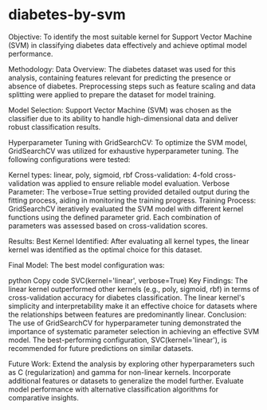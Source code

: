 # diabetes-by-svm
Objective:
To identify the most suitable kernel for Support Vector Machine (SVM) in classifying diabetes data effectively and achieve optimal model performance.

Methodology:
Data Overview:
The diabetes dataset was used for this analysis, containing features relevant for predicting the presence or absence of diabetes. Preprocessing steps such as feature scaling and data splitting were applied to prepare the dataset for model training.

Model Selection:
Support Vector Machine (SVM) was chosen as the classifier due to its ability to handle high-dimensional data and deliver robust classification results.

Hyperparameter Tuning with GridSearchCV:
To optimize the SVM model, GridSearchCV was utilized for exhaustive hyperparameter tuning. The following configurations were tested:

Kernel types: linear, poly, sigmoid, rbf
Cross-validation: 4-fold cross-validation was applied to ensure reliable model evaluation.
Verbose Parameter: The verbose=True setting provided detailed output during the fitting process, aiding in monitoring the training progress.
Training Process:
GridSearchCV iteratively evaluated the SVM model with different kernel functions using the defined parameter grid. Each combination of parameters was assessed based on cross-validation scores.

Results:
Best Kernel Identified:
After evaluating all kernel types, the linear kernel was identified as the optimal choice for this dataset.

Final Model:
The best model configuration was:

python
Copy code
SVC(kernel='linear', verbose=True)
Key Findings:
The linear kernel outperformed other kernels (e.g., poly, sigmoid, rbf) in terms of cross-validation accuracy for diabetes classification.
The linear kernel's simplicity and interpretability make it an effective choice for datasets where the relationships between features are predominantly linear.
Conclusion:
The use of GridSearchCV for hyperparameter tuning demonstrated the importance of systematic parameter selection in achieving an effective SVM model. The best-performing configuration, SVC(kernel='linear'), is recommended for future predictions on similar datasets.

Future Work:
Extend the analysis by exploring other hyperparameters such as C (regularization) and gamma for non-linear kernels.
Incorporate additional features or datasets to generalize the model further.
Evaluate model performance with alternative classification algorithms for comparative insights.
